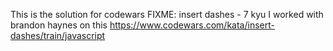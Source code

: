 This is the solution for codewars FIXME: insert dashes - 7 kyu
I worked with brandon haynes on this 
https://www.codewars.com/kata/insert-dashes/train/javascript